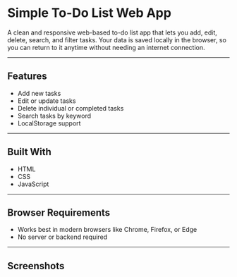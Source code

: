# Simple To-Do List Web App

A clean and responsive web-based to-do list app that lets you add, edit, delete, search, and filter tasks. Your data is saved locally in the browser, so you can return to it anytime without needing an internet connection.

---

## Features

- Add new tasks  
- Edit or update tasks  
- Delete individual or completed tasks  
- Search tasks by keyword  
- LocalStorage support

---

## Built With

- HTML  
- CSS  
- JavaScript

---

## Browser Requirements

- Works best in modern browsers like Chrome, Firefox, or Edge  
- No server or backend required

---

## Screenshots

